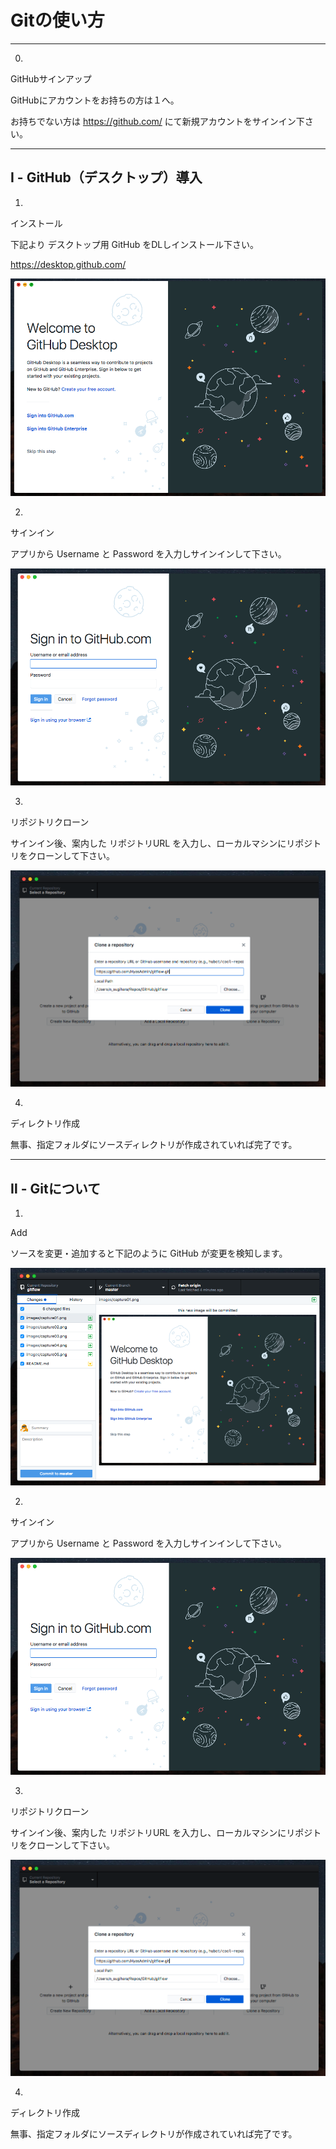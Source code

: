 # Gitの使い方
---

0.
GitHubサインアップ

GitHubにアカウントをお持ちの方は１へ。

お持ちでない方は
https://github.com/
にて新規アカウントをサインイン下さい。

---
## Ⅰ - GitHub（デスクトップ）導入

1.
インストール

下記より デスクトップ用 GitHub をDLしインストール下さい。

https://desktop.github.com/

![キャプチャ01](./images/capture01.png)

2.
サインイン

アプリから Username と Password を入力しサインインして下さい。

![キャプチャ02](./images/capture02.png)


3.
リポジトリクローン

サインイン後、案内した リポジトリURL を入力し、ローカルマシンにリポジトリをクローンして下さい。

![キャプチャ05](./images/capture05.png)

4.
ディレクトリ作成

無事、指定フォルダにソースディレクトリが作成されていれば完了です。

---
## Ⅱ - Gitについて

1.
Add

ソースを変更・追加すると下記のように GitHub が変更を検知します。

![キャプチャ06](./images/capture06.png)

2.
サインイン

アプリから Username と Password を入力しサインインして下さい。

![キャプチャ02](./images/capture02.png)


3.
リポジトリクローン

サインイン後、案内した リポジトリURL を入力し、ローカルマシンにリポジトリをクローンして下さい。

![キャプチャ05](./images/capture05.png)

4.
ディレクトリ作成

無事、指定フォルダにソースディレクトリが作成されていれば完了です。
